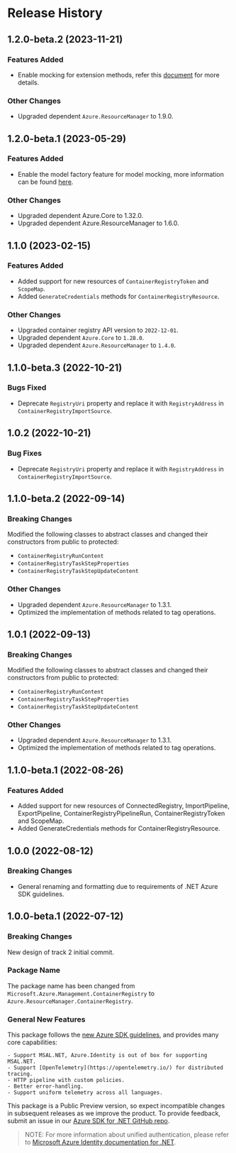 # Release History

## 1.2.0-beta.2 (2023-11-21)

### Features Added

- Enable mocking for extension methods, refer this [document](https://aka.ms/azsdk/net/mocking) for more details.

### Other Changes

- Upgraded dependent `Azure.ResourceManager` to 1.9.0.

## 1.2.0-beta.1 (2023-05-29)

### Features Added

- Enable the model factory feature for model mocking, more information can be found [here](https://azure.github.io/azure-sdk/dotnet_introduction.html#dotnet-mocking-factory-builder).

### Other Changes

- Upgraded dependent Azure.Core to 1.32.0.
- Upgraded dependent Azure.ResourceManager to 1.6.0.

## 1.1.0 (2023-02-15)

### Features Added

- Added support for new resources of `ContainerRegistryToken` and `ScopeMap`.
- Added `GenerateCredentials` methods for `ContainerRegistryResource`.

### Other Changes

- Upgraded container registry API version to `2022-12-01`.
- Upgraded dependent `Azure.Core` to `1.28.0`.
- Upgraded dependent `Azure.ResourceManager` to `1.4.0`.

## 1.1.0-beta.3 (2022-10-21)

### Bugs Fixed

- Deprecate `RegistryUri` property and replace it with `RegistryAddress` in `ContainerRegistryImportSource`.

## 1.0.2 (2022-10-21)

### Bug Fixes

- Deprecate `RegistryUri` property and replace it with `RegistryAddress` in `ContainerRegistryImportSource`.

## 1.1.0-beta.2 (2022-09-14)

### Breaking Changes

Modified the following classes to abstract classes and changed their constructors from public to protected:
- `ContainerRegistryRunContent`
- `ContainerRegistryTaskStepProperties`
- `ContainerRegistryTaskStepUpdateContent`

### Other Changes

- Upgraded dependent `Azure.ResourceManager` to 1.3.1.
- Optimized the implementation of methods related to tag operations.

## 1.0.1 (2022-09-13)

### Breaking Changes

Modified the following classes to abstract classes and changed their constructors from public to protected:
- `ContainerRegistryRunContent`
- `ContainerRegistryTaskStepProperties`
- `ContainerRegistryTaskStepUpdateContent`

### Other Changes

- Upgraded dependent `Azure.ResourceManager` to 1.3.1.
- Optimized the implementation of methods related to tag operations.

## 1.1.0-beta.1 (2022-08-26)

### Features Added

- Added support for new resources of ConnectedRegistry, ImportPipeline, ExportPipeline, ContainerRegistryPipelineRun, ContainerRegistryToken and ScopeMap.
- Added GenerateCredentials methods for ContainerRegistryResource.

## 1.0.0 (2022-08-12)

### Breaking Changes

- General renaming and formatting due to requirements of .NET Azure SDK guidelines.

## 1.0.0-beta.1 (2022-07-12)

### Breaking Changes

New design of track 2 initial commit.

### Package Name

The package name has been changed from `Microsoft.Azure.Management.ContainerRegistry` to `Azure.ResourceManager.ContainerRegistry`.

### General New Features

This package follows the [new Azure SDK guidelines](https://azure.github.io/azure-sdk/general_introduction.html), and provides many core capabilities:

    - Support MSAL.NET, Azure.Identity is out of box for supporting MSAL.NET.
    - Support [OpenTelemetry](https://opentelemetry.io/) for distributed tracing.
    - HTTP pipeline with custom policies.
    - Better error-handling.
    - Support uniform telemetry across all languages.

This package is a Public Preview version, so expect incompatible changes in subsequent releases as we improve the product. To provide feedback, submit an issue in our [Azure SDK for .NET GitHub repo](https://github.com/Azure/azure-sdk-for-net/issues).

> NOTE: For more information about unified authentication, please refer to [Microsoft Azure Identity documentation for .NET](https://docs.microsoft.com//dotnet/api/overview/azure/identity-readme?view=azure-dotnet).

